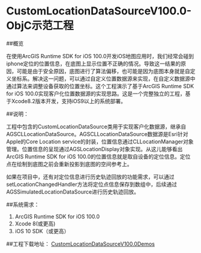 # CustomLocationDataSourceV100.0-ObjC示范工程

##概览

在使用ArcGIS Runtime SDK for iOS 100.0开发iOS地图应用时，我们经常会碰到iphone定位的位置信息，在底图上显示位置不正确的情况。导致这一结果的原因，可能是由于安全原因，底图进行了算法偏移，也可能是因为底图本身就是自定义坐标系。解决这一问题，可以通过自定义位置数据源来实现，在自定义数据源中通过算法来调整设备获取的位置坐标。这个工程演示了基于ArcGIS Runtime SDK for iOS 100.0实现客户化位置数据源的实现思路。这是一个完整独立的工程，基于Xcode8.2版本开发，支持iOS9以上的系统部署。

##说明：

工程中包含的CustomLocationDataSource类用于实现客户化数据源，继承自AGSCLLocationDataSource。AGSCLLocationDataSource数据源是Esri针对Apple的Core Location service的封装，位置信息通过CLLocationManager对象管理。位置信息的呈现通过AGSLocationDisplay对象实现。从这儿能够看出ArcGIS Runtime SDK for iOS 100.0的位置信息就是取自设备的定位信息。定位点在绘制到底图之前会重新投影到底图的空间参考上。

如果在项目中，还有对定位信息进行历史轨迹回放的功能需求，可以通过setLocationChangedHandler方法将定位点信息保存到数组中，后续通过AGSSimulatedLocationDataSource进行历史轨迹回放。

##系统需求：

1. ArcGIS Runtime SDK for iOS 100.0
2. Xcode 8(或更高)
3. iOS 10 SDK（或更高）

##工程下载地址：
[CustomLocationDataSourceV100.0Demos](https://github.com/makeling/CustomLocationDataSourceV100.0-ObjC.git)
